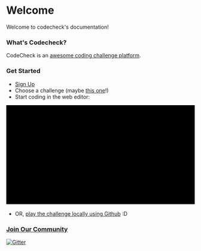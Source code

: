 # Welcome

Welcome to codecheck's documentation!

### What's Codecheck?

CodeCheck is an [awesome coding challenge platform](https://app.code-check.io/openchallenges).

### Get Started

* [Sign Up](https://app.code-check.io/auth/signup)
* Choose a challenge (maybe [this one](https://app.code-check.io/orgs/codecheck_official/challenges/110)!)
* Start coding in the web editor:

![start_challenge_web_editor](images/start_challenge_web_editor.gif)

* OR, [play the challenge locally using Github](guide_github.md) :D

### [Join Our Community](https://gitter.im/code-check/code-check)

[![Gitter](https://badges.gitter.im/code-check/code-check.svg)](https://gitter.im/code-check/docs?utm_source=badge&utm_medium=badge&utm_campaign=pr-badge)
